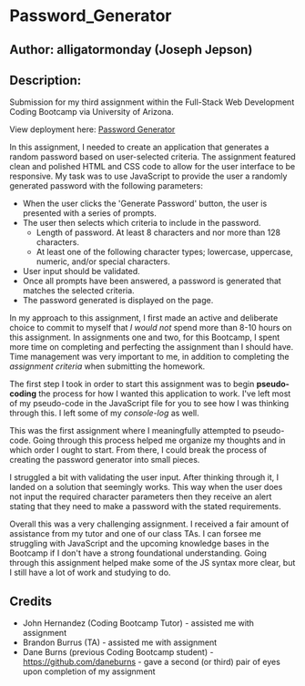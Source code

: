 # Password_Generator

## Author: alligatormonday (Joseph Jepson)

## Description: 

Submission for my third assignment within the Full-Stack Web Development Coding Bootcamp via University of Arizona. 

View deployment here: [Password Generator](https://alligatormonday.github.io/Password_Generator/)

In this assignment, I needed to create an application that generates a random password based on user-selected criteria. The assignment featured clean and polished HTML and CSS code to allow for the user interface to be responsive. My task was to use JavaScript to provide the user a randomly generated password with the following parameters:
* When the user clicks the 'Generate Password' button, the user is presented with a series of prompts.
* The user then selects which criteria to include in the password. 
    * Length of password. At least 8 characters and nor more than 128 characters. 
    * At least one of the following character types; lowercase, uppercase, numeric, and/or special characters. 
* User input should be validated.
* Once all prompts have been answered, a password is generated that matches the selected criteria. 
* The password generated is displayed on the page. 

In my approach to this assignment, I first made an active and deliberate choice to commit to myself that _I would not_ spend more than 8-10 hours on this assignment. In assignments one and two, for this Bootcamp, I spent more time on completing and perfecting the assignment than I should have. Time management was very important to me, in addition to completing the _assignment criteria_ when submitting the homework. 

The first step I took in order to start this assignment was to begin **pseudo-coding** the process for how I wanted this application to work. I've left most of my pseudo-code in the JavaScript file for you to see how I was thinking through this. I left some of my _console-log_ as well. 

This was the first assignment where I meaningfully attempted to pseudo-code. Going through this process helped me organize my thoughts and in which order I ought to start. From there, I could break the process of creating the password generator into small pieces. 

I struggled a bit with validating the user input. After thinking through it, I landed on a solution that seemingly works. This way when the user does not input the required character parameters then they receive an alert stating that they need to make a password with the stated requirements. 

Overall this was a very challenging assignment. I received a fair amount of assistance from my tutor and one of our class TAs. I can forsee me struggling with JavaScript and the upcoming knowledge bases in the Bootcamp if I don't have a strong foundational understanding. Going through this assignment helped make some of the JS syntax more clear, but I still have a lot of work and studying to do. 

## Credits
* John Hernandez (Coding Bootcamp Tutor) - assisted me with assignment
* Brandon Burrus (TA) - assisted me with assignment 
* Dane Burns (previous Coding Bootcamp student) - https://github.com/daneburns - gave a second (or third) pair of eyes upon completion of my assignment
